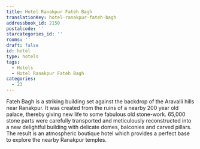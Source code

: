```yaml
---
title: Hotel Ranakpur Fateh Bagh
translationKey: hotel-ranakpur-fateh-bagh
addressbook_id: 2150
postalcode: ''
starcategories_id: ''
rooms: ''
draft: false
id: hotel
type: hotels
tags:
  - Hotels
  - Hotel Ranakpur Fateh Bagh
categories:
  - 23
---
```

Fateh Bagh is a striking building set against the backdrop of the Aravalli hills near Ranakpur. It was created from the ruins of a nearby 200 year old palace, thereby giving new life to some fabulous old stone-work. 65,000 stone parts were carefully transported and meticulously reconstructed into a new delightful building with delicate domes, balconies and carved pillars. The result is an atmospheric boutique hotel which provides a perfect base to explore the nearby Ranakpur temples.